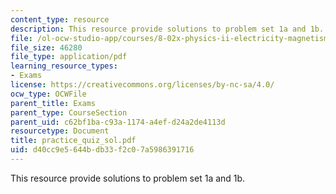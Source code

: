```yaml
---
content_type: resource
description: This resource provide solutions to problem set 1a and 1b.
file: /ol-ocw-studio-app/courses/8-02x-physics-ii-electricity-magnetism-with-an-experimental-focus-spring-2005/d40cc9e5644bdb33f2c07a5986391716_practice_quiz_sol.pdf
file_size: 46280
file_type: application/pdf
learning_resource_types:
- Exams
license: https://creativecommons.org/licenses/by-nc-sa/4.0/
ocw_type: OCWFile
parent_title: Exams
parent_type: CourseSection
parent_uid: c62bf1ba-c93a-1174-a4ef-d24a2de4113d
resourcetype: Document
title: practice_quiz_sol.pdf
uid: d40cc9e5-644b-db33-f2c0-7a5986391716
---
```

This resource provide solutions to problem set 1a and 1b.